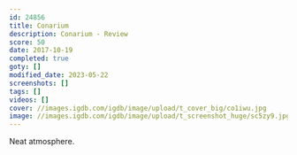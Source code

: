 ```yaml
---
id: 24856
title: Conarium
description: Conarium - Review
score: 50
date: 2017-10-19
completed: true
goty: []
modified_date: 2023-05-22
screenshots: []
tags: []
videos: []
cover: //images.igdb.com/igdb/image/upload/t_cover_big/co1iwu.jpg
image: //images.igdb.com/igdb/image/upload/t_screenshot_huge/sc5zy9.jpg
---
```

Neat atmosphere.
